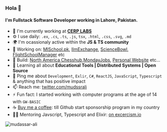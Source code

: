 ### Hola 👋

#### I'm Fullstack Software Developer working in Lahore, Pakistan.

- 🏢 I'm currently working at **[CERP LABS](https://labs.cerp.org.pk)**
- ⚙️ I use daily: `.ex`, `.cs`, `.ts`, `.js`, `tsx`, `.html`, `.css`, `.svg`, `.md`
- 🌍 I'm ocassionaly active within the **JS & TS community**
- 🔭 Working on: [MISchool.pk](https://mischoo.pk), [IlmExchange](https://ilmexchange.com), [ScienceBowl](https://sciencebowlplatform.com), [FlightSchoolManager](https://flightschoolmanager.co) etc
- 💅 Build: [North America Chesshub](https://www.nachesshub.com/),[MondayJobs](https://mondayjobs.ca), [Personal Website](https://mudssrali.com) etc...
- 🌱 Learning all about **Educational Tools | Distributed Systems | Open Source**
- 💬 Ping me about `Development`, `Exlir`, `C#`, `ReactJS`, `JavaScript`, `Typescript` & anything that has positive impact
- 📫 Reach me: [twitter.com/mudssrali](https://twitter.com/mudssrali)
- ⚡️ Fun fact: I started working with computer programs at the age of 14 with `GW-BASIC`
- ☕ [Buy me a coffee](https://ko-fi.com/mudassarali): till Github start sponsorship program in my country
- 👨‍🏫 Mentoring Javscript, Typescript and Elixir: [on excercism.io](https://exercism.io/profiles/mudssrali)
<p align="left"> <img src="http://komarev.com/ghpvc/?username=mudssrali&style=flat&color=blueviolet" alt="mudassar-ali"/> </p>
